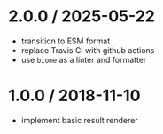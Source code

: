 
2.0.0 / 2025-05-22
==================

 * transition to ESM format
 * replace Travis CI with github actions
 * use `biome` as a linter and formatter

1.0.0 / 2018-11-10
==================

 * implement basic result renderer
